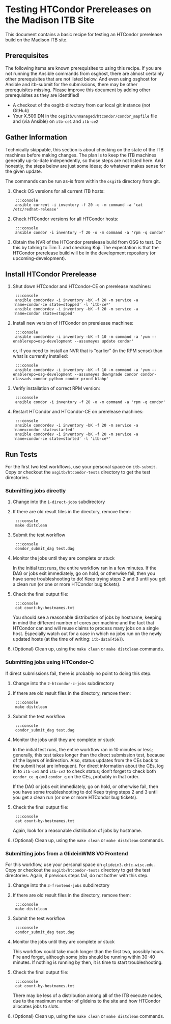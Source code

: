 # Testing HTCondor Prereleases on the Madison ITB Site

This document contains a basic recipe for testing an HTCondor prerelease build on the Madison ITB site.

## Prerequisites

The following items are known prerequisites to using this recipe.  If you are not running the Ansible commands from
osghost, there are almost certainly other prerequisites that are not listed below.  And even using osghost for Ansible
and itb-submit for the submissions, there may be other prerequisites missing.  Please improve this document by adding
other prerequisites as they are identified!

* A checkout of the osgitb directory from our local git instance (not GitHub)
* Your X.509 DN in the `osgitb/unmanaged/htcondor/condor_mapfile` file and (via Ansible) on `itb-ce1` and `itb-ce2`

## Gather Information

Technically skippable, this section is about checking on the state of the ITB machines before making changes.  The plan
is to keep the ITB machines generally up-to-date independently, so those steps are not listed here.  And honestly, the
steps below are just some ideas; do whatever makes sense for the given update.

The commands can be run as-is from within the `osgitb` directory from git.

1. Check OS versions for all current ITB hosts:

        :::console
        ansible current -i inventory -f 20 -o -m command -a 'cat /etc/redhat-release'

2. Check HTCondor versions for all HTCondor hosts:

        :::console
        ansible condor -i inventory -f 20 -o -m command -a 'rpm -q condor'

3. Obtain the NVR of the HTCondor prerelease build from OSG to test.  Do this by talking to Tim&nbsp;T. and checking
   Koji.  The expectation is that the HTCondor prerelease build will be in the development repository (or
   upcoming-development).

## Install HTCondor Prerelease

1. Shut down HTCondor and HTCondor-CE on prerelease machines:

        :::console
        ansible condordev -i inventory -bK -f 20 -m service -a 'name=condor-ce state=stopped' -l 'itb-ce*'
        ansible condordev -i inventory -bK -f 20 -m service -a 'name=condor state=stopped'

2. Install new version of HTCondor on prerelease machines:

        :::console
        ansible condordev -i inventory -bK -f 10 -m command -a 'yum --enablerepo=osg-development --assumeyes update condor'

    or, if you need to install an NVR that is “earlier” (in the RPM sense) than what is currently installed:

        :::console
        ansible condordev -i inventory -bK -f 10 -m command -a 'yum --enablerepo=osg-development --assumeyes downgrade condor condor-classads condor-python condor-procd blahp'

3. Verify installation of correct RPM version:

        :::console
        ansible condor -i inventory -f 20 -o -m command -a 'rpm -q condor'

4. Restart HTCondor and HTCondor-CE on prerelease machines:

        :::console
        ansible condordev -i inventory -bK -f 20 -m service -a 'name=condor state=started'
        ansible condordev -i inventory -bK -f 20 -m service -a 'name=condor-ce state=started' -l 'itb-ce*'

## Run Tests

For the first two test workflows, use your personal space on `itb-submit`.  Copy or checkout the `osgitb/htcondor-tests`
directory to get the test directories.

### Submitting jobs directly

1. Change into the `1-direct-jobs` subdirectory

2. If there are old result files in the directory, remove them:

        :::console
        make distclean

3. Submit the test workflow

        :::console
        condor_submit_dag test.dag

4. Monitor the jobs until they are complete or stuck

    In the initial test runs, the entire workflow ran in a few minutes.  If the DAG or jobs exit immediately, go on
    hold, or otherwise fail, then you have some troubleshooting to do!  Keep trying steps 2 and 3 until you get a clean
    run (or one or more HTCondor bug tickets).

5. Check the final output file:

        :::console
        cat count-by-hostnames.txt

    You should see a reasonable distribution of jobs by hostname, keeping in mind the different number of cores per
    machine and the fact that HTCondor can and will reuse claims to process many jobs on a single host.  Especially
    watch out for a case in which no jobs run on the newly updated hosts (at the time of writing: `itb-data[456]`).

6. (Optional) Clean up, using the `make clean` or `make distclean` commands.

### Submitting jobs using HTCondor-C

If direct submissions fail, there is probably no point to doing this step.

1. Change into the `2-htcondor-c-jobs` subdirectory

2. If there are old result files in the directory, remove them:

        :::console
        make distclean

3. Submit the test workflow

        :::console
        condor_submit_dag test.dag

4. Monitor the jobs until they are complete or stuck

    In the initial test runs, the entire workflow ran in 10 minutes or less; generally, this test takes longer than the
    direct submission test, because of the layers of indirection.  Also, status updates from the CEs back to the submit
    host are infrequent.  For direct information about the CEs, log in to `itb-ce1` and `itb-ce2` to check status; don’t
    forget to check both `condor_ce_q` and `condor_q` on the CEs, probably in that order.

    If the DAG or jobs exit immediately, go on hold, or otherwise fail, then you have some troubleshooting to do!  Keep
    trying steps 2 and 3 until you get a clean run (or one or more HTCondor bug tickets).

5. Check the final output file:

        :::console
        cat count-by-hostnames.txt

    Again, look for a reasonable distribution of jobs by hostname.

6. (Optional) Clean up, using the `make clean` or `make distclean` commands.

### Submitting jobs from a GlideinWMS VO Frontend

For this workflow, use your personal space on `glidein3.chtc.wisc.edu`.  Copy or checkout the `osgitb/htcondor-tests`
directory to get the test directories.  Again, if previous steps fail, do not bother with this step.

1. Change into the `3-frontend-jobs` subdirectory

1. If there are old result files in the directory, remove them:

        :::console
        make distclean

1. Submit the test workflow

        :::console
        condor_submit_dag test.dag

1. Monitor the jobs until they are complete or stuck

    This workflow could take much longer than the first two, possibly hours.  Fire and forget, although some jobs should
    be running within 30-40 minutes.  If nothing is running by then, it is time to start troubleshooting.

1. Check the final output file:

        :::console
        cat count-by-hostnames.txt

    There may be less of a distribution among all of the ITB execute nodes, due to the maximum number of glideins to
    the site and how HTCondor allocates jobs to slots.

1. (Optional) Clean up, using the `make clean` or `make distclean` commands.
